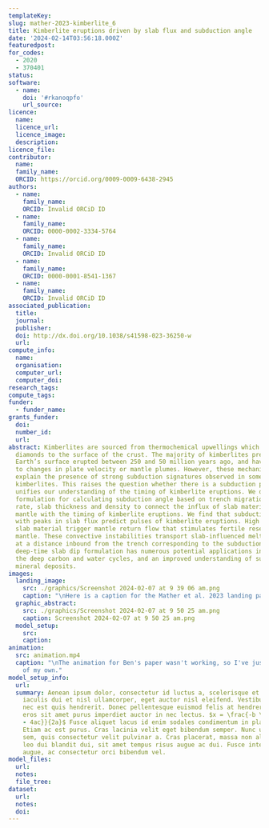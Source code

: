 ```yaml
---
templateKey:
slug: mather-2023-kimberlite_6
title: Kimberlite eruptions driven by slab flux and subduction angle
date: '2024-02-14T03:56:18.000Z'
featuredpost:
for_codes:
  - 2020
  - 370401
status:
software:
  - name:
    doi: '#rkanoqpfo'
    url_source:
licence:
  name:
  licence_url:
  licence_image:
  description:
licence_file:
contributor:
  name:
  family_name:
  ORCID: https://orcid.org/0009-0009-6438-2945
authors:
  - name:
    family_name:
    ORCID: Invalid ORCiD ID
  - name:
    family_name:
    ORCID: 0000-0002-3334-5764
  - name:
    family_name:
    ORCID: Invalid ORCiD ID
  - name:
    family_name:
    ORCID: 0000-0001-8541-1367
  - name:
    family_name:
    ORCID: Invalid ORCiD ID
associated_publication:
  title:
  journal:
  publisher:
  doi: http://dx.doi.org/10.1038/s41598-023-36250-w
  url:
compute_info:
  name:
  organisation:
  computer_url:
  computer_doi:
research_tags:
compute_tags:
funder:
  - funder_name:
grants_funder:
  doi:
  number_id:
  url:
abstract: Kimberlites are sourced from thermochemical upwellings which can transport
  diamonds to the surface of the crust. The majority of kimberlites preserved at the
  Earth’s surface erupted between 250 and 50 million years ago, and have been attributed
  to changes in plate velocity or mantle plumes. However, these mechanisms fail to
  explain the presence of strong subduction signatures observed in some Cretaceous
  kimberlites. This raises the question whether there is a subduction process that
  unifies our understanding of the timing of kimberlite eruptions. We develop a novel
  formulation for calculating subduction angle based on trench migration, convergence
  rate, slab thickness and density to connect the influx of slab material into the
  mantle with the timing of kimberlite eruptions. We find that subduction angles combined
  with peaks in slab flux predict pulses of kimberlite eruptions. High rates of subducting
  slab material trigger mantle return flow that stimulates fertile reservoirs in the
  mantle. These convective instabilities transport slab-influenced melt to the surface
  at a distance inbound from the trench corresponding to the subduction angle. Our
  deep-time slab dip formulation has numerous potential applications including modelling
  the deep carbon and water cycles, and an improved understanding of subduction-related
  mineral deposits.
images:
  landing_image:
    src: ./graphics/Screenshot 2024-02-07 at 9 39 06 am.png
    caption: "\nHere is a caption for the Mather et al. 2023 landing page image."
  graphic_abstract:
    src: ./graphics/Screenshot 2024-02-07 at 9 50 25 am.png
    caption: Screenshot 2024-02-07 at 9 50 25 am.png
  model_setup:
    src:
    caption:
animation:
  src: animation.mp4
  caption: "\nThe animation for Ben's paper wasn't working, so I've just used one
    of my own."
model_setup_info:
  url:
  summary: Aenean ipsum dolor, consectetur id luctus a, scelerisque et magna. Fusce
    iaculis dui et nisl ullamcorper, eget auctor nisl eleifend. Vestibulum semper
    nec est quis hendrerit. Donec pellentesque euismod felis at hendrerit. Nunc vitae
    eros sit amet purus imperdiet auctor in nec lectus. $x = \frac{-b \pm \sqrt{b^2
    - 4ac}}{2a}$ Fusce aliquet lacus id enim sodales condimentum in placerat dui.
    Etiam ac est purus. Cras lacinia velit eget bibendum semper. Nunc ultrices velit
    sem, quis consectetur velit pulvinar a. Cras placerat, massa non aliquet varius,
    leo dui blandit dui, sit amet tempus risus augue ac dui. Fusce interdum feugiat
    augue, ac consectetur orci bibendum vel.
model_files:
  url:
  notes:
  file_tree:
dataset:
  url:
  notes:
  doi:
---
```

